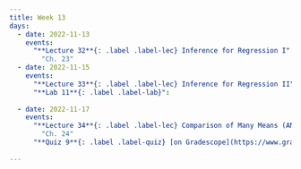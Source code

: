 ```yaml
---
title: Week 13
days:
  - date: 2022-11-13
    events:
      "**Lecture 32**{: .label .label-lec} Inference for Regression I":
        "Ch. 23"
  - date: 2022-11-15
    events:
      "**Lecture 33**{: .label .label-lec} Inference for Regression II": 
      "**Lab 11**{: .label .label-lab}":
      
  - date: 2022-11-17
    events:
      "**Lecture 34**{: .label .label-lec} Comparison of Many Means (ANOVA)":
        "Ch. 24"
      "**Quiz 9**{: .label .label-quiz} [on Gradescope](https://www.gradescope.com/courses/575069) (Open 24hr, Due Nov. 17th, 5 PM PST)":
      
---
```

